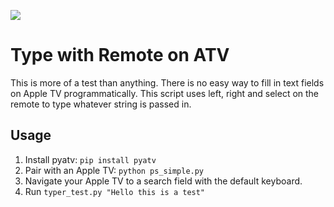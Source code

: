 ![](example.gif)

# Type with Remote on ATV

This is more of a test than anything. There is no easy way to fill in text fields on Apple TV programmatically. This script uses left, right and select on the remote to type whatever string is passed in.

## Usage

1. Install pyatv: `pip install pyatv`
2. Pair with an Apple TV: `python ps_simple.py`
3. Navigate your Apple TV to a search field with the default keyboard.
4. Run `typer_test.py "Hello this is a test"`

